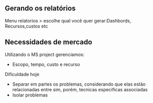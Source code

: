 ## Gerando os relatórios

Menu relatorios > escolhe qual você quer gerar:Dashbords, Recursos,custos etc


## Necessidades de mercado

Utilizando o MS project gerenciamos:
* Escopo, tempo, custo e recurso

Dificuldade hoje
* Separar em partes os problemas, considerando que elas estão relacionadas entre sim, porém, tecnicas especificas associadas
* Isolar problemas
